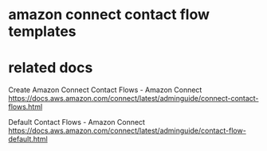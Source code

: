 # amazon connect contact flow templates

# related docs

Create Amazon Connect Contact Flows - Amazon Connect  
https://docs.aws.amazon.com/connect/latest/adminguide/connect-contact-flows.html

Default Contact Flows - Amazon Connect  
https://docs.aws.amazon.com/connect/latest/adminguide/contact-flow-default.html